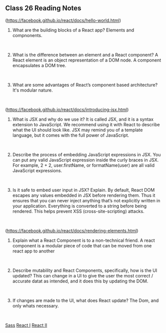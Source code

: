 ## Class 26 Reading Notes

(https://facebook.github.io/react/docs/hello-world.html)

1. What are the building blocks of a React app?
Elements and compnonents.
<br>

2. What is the difference between an element and a React component?
A React element is an object representation of a DOM node. A component encapsulates a DOM tree.
<br>

3. What are some advantages of React’s component based architecture?
It's modular nature.
<br>

(https://facebook.github.io/react/docs/introducing-jsx.html)

1. What is JSX and why do we use it?
It is called JSX, and it is a syntax extension to JavaScript. We recommend using it with React to describe what the UI should look like. JSX may remind you of a template language, but it comes with the full power of JavaScript.
<br>

2. Describe the process of embedding JavaScript expressions in JSX.
You can put any valid JavaScript expression inside the curly braces in JSX. For example, 2 + 2, user.firstName, or formatName(user) are all valid JavaScript expressions.
<br>

3. Is it safe to embed user input in JSX? Explain.
By default, React DOM escapes any values embedded in JSX before rendering them. Thus it ensures that you can never inject anything that’s not explicitly written in your application. Everything is converted to a string before being rendered. This helps prevent XSS (cross-site-scripting) attacks.

<br>

(https://facebook.github.io/react/docs/rendering-elements.html)

1. Explain what a React Component is to a non-technical friend.
A react component is a modular piece of code that can be moved from one react app to another
<br>

2. Describe mutability and React Components, specifically, how is the UI updated?
This can change in a UI to give the user the most correct / accurate datat as intended, and it does this by updating the DOM.
<br>

3. If changes are made to the UI, what does React update?
The Dom, and only whats necessary.
<br>

[Sass](https://devhints.io/sass)
[React I](https://devhints.io/react)
[React II](https://reactcheatsheet.com/)
